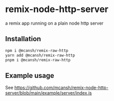 # remix-node-http-server

a remix app running on a plain node http server

## Installation

```sh
npm i @mcansh/remix-raw-http
yarn add @mcansh/remix-raw-http
pnpm i @mcansh/remix-raw-http
```

## Example usage

See https://github.com/mcansh/remix-node-http-server/blob/main/example/server/index.js
